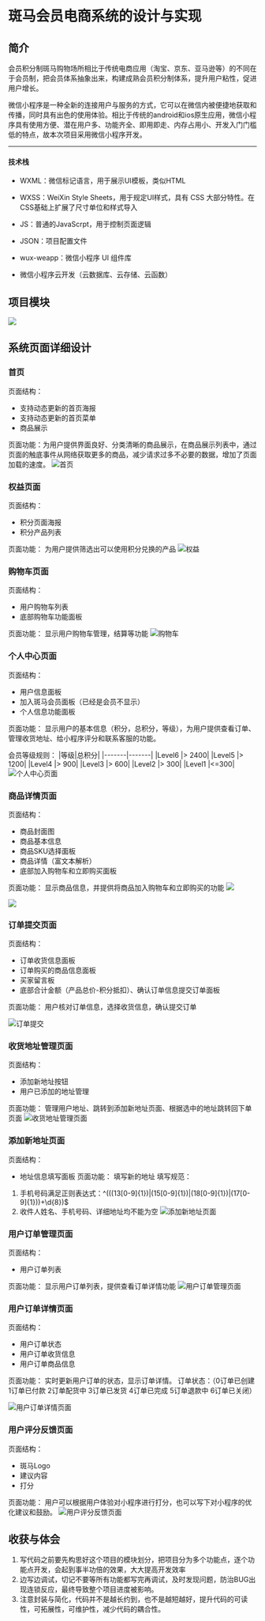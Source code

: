 # 斑马会员电商系统的设计与实现

## 简介

会员积分制斑马购物场所相比于传统电商应用（淘宝、京东、亚马逊等）的不同在于会员制，把会员体系抽象出来，构建成熟会员积分制体系，提升用户粘性，促进用户增长。

微信小程序是一种全新的连接用户与服务的方式，它可以在微信内被便捷地获取和传播，同时具有出色的使用体验。相比于传统的android和ios原生应用，微信小程序具有使用方便、潜在用户多、功能齐全、即用即走、内存占用小、开发入门门槛低的特点，故本次项目采用微信小程序开发。

---
#### 技术栈

- WXML：微信标记语言，用于展示UI模板，类似HTML

- WXSS：WeiXin Style Sheets，用于规定UI样式，具有 CSS 大部分特性。在CSS基础上扩展了尺寸单位和样式导入

-  JS：普通的JavaScrpt，用于控制页面逻辑

- JSON：项目配置文件

- wux-weapp：微信小程序 UI 组件库

- 微信小程序云开发（云数据库、云存储、云函数）

## 项目模块
![](https://dengzhixin-halo.oss-cn-shenzhen.aliyuncs.com/halo/image_1582136100559.png?x-oss-process=style/pic)

## 系统页面详细设计
### 首页
页面结构：
- 支持动态更新的首页海报 
- 支持动态更新的首页菜单  
- 商品展示

页面功能：为用户提供界面良好、分类清晰的商品展示，在商品展示列表中，通过页面的触底事件从网络获取更多的商品，减少请求过多不必要的数据，增加了页面加载的速度。
![首页](https://dengzhixin-halo.oss-cn-shenzhen.aliyuncs.com/halo/image_1582136259966.png?x-oss-process=style/pic)
### 权益页面
页面结构：
- 积分页面海报 
- 积分产品列表

页面功能：
为用户提供筛选出可以使用积分兑换的产品
![权益](https://dengzhixin-halo.oss-cn-shenzhen.aliyuncs.com/halo/image_1582136297333.png?x-oss-process=style/pic)

### 购物车页面
页面结构：
- 用户购物车列表 
- 底部购物车功能面板

页面功能：
显示用户购物车管理，结算等功能
![购物车](https://dengzhixin-halo.oss-cn-shenzhen.aliyuncs.com/halo/image_1582136322589.png?x-oss-process=style/pic)

### 个人中心页面
页面结构：
- 用户信息面板 
- 加入斑马会员面板（已经是会员不显示） 
- 个人信息功能面板

页面功能：
显示用户的基本信息（积分，总积分，等级），为用户提供查看订单、管理收货地址、给小程序评分和联系客服的功能。

会员等级规则：
|等级|总积分|
|-------|-------|
|Level6	|> 2400|
|Level5	|> 1200|
|Level4	|> 900|
|Level3	|> 600|
|Level2	|> 300|
|Level1	|<=300|
![个人中心页面](https://dengzhixin-halo.oss-cn-shenzhen.aliyuncs.com/halo/image_1582136586983.png?x-oss-process=style/pic)

### 商品详情页面
页面结构：
- 商品封面图 
- 商品基本信息
- 商品SKU选择面板 
- 商品详情（富文本解析）
- 底部加入购物车和立即购买面板

页面功能：
显示商品信息，并提供将商品加入购物车和立即购买的功能
![](https://dengzhixin-halo.oss-cn-shenzhen.aliyuncs.com/halo/image_1582136642046.png?x-oss-process=style/pic)

![](https://dengzhixin-halo.oss-cn-shenzhen.aliyuncs.com/halo/image_1582136648260.png?x-oss-process=style/pic)

### 订单提交页面

页面结构：
- 订单收货信息面板 
- 订单购买的商品信息面板
- 买家留言板
- 底部合计金额（产品总价-积分抵扣）、确认订单信息提交订单面板

页面功能：
用户核对订单信息，选择收货信息，确认提交订单

![订单提交](https://dengzhixin-halo.oss-cn-shenzhen.aliyuncs.com/halo/image_1582136704952.png?x-oss-process=style/pic)

### 收货地址管理页面
页面结构：
- 添加新地址按钮
- 用户已添加的地址管理

页面功能：
管理用户地址、跳转到添加新地址页面、根据选中的地址跳转回下单页面
![收货地址管理页面](https://dengzhixin-halo.oss-cn-shenzhen.aliyuncs.com/halo/image_1582136756194.png?x-oss-process=style/pic)

### 添加新地址页面
页面结构：
- 地址信息填写面板
页面功能：
填写新的地址
填写规范：
1. 手机号码满足正则表达式：^(((13[0-9]{1})|(15[0-9]{1})|(18[0-9]{1})|(17[0-9]{1}))+\d{8})$
2. 收件人姓名、手机号码、详细地址均不能为空
![添加新地址页面](https://dengzhixin-halo.oss-cn-shenzhen.aliyuncs.com/halo/image_1582136792971.png?x-oss-process=style/pic)

### 用户订单管理页面
页面结构：
- 用户订单列表

页面功能：
显示用户订单列表，提供查看订单详情功能
![用户订单管理页面](https://dengzhixin-halo.oss-cn-shenzhen.aliyuncs.com/halo/image_1582136848748.png?x-oss-process=style/pic)

### 用户订单详情页面
页面结构：
- 用户订单状态
- 用户订单收货信息
- 用户订单商品信息

页面功能：
实时更新用户订单的状态，显示订单详情。
订单状态：（0订单已创建 1订单已付款 2订单配货中 3订单已发货 4订单已完成 5订单退款中 6订单已关闭）

![用户订单详情页面](https://dengzhixin-halo.oss-cn-shenzhen.aliyuncs.com/halo/image_1582136887301.png?x-oss-process=style/pic)

### 用户评分反馈页面
页面结构：
- 斑马Logo
- 建议内容
- 打分

页面功能：
用户可以根据用户体验对小程序进行打分，也可以写下对小程序的优化建议和鼓励。
![用户评分反馈页面](https://dengzhixin-halo.oss-cn-shenzhen.aliyuncs.com/halo/image_1582136924666.png?x-oss-process=style/pic)

## 收获与体会
1. 写代码之前要先构思好这个项目的模块划分，把项目分为多个功能点，逐个功能点开发，会起到事半功倍的效果，大大提高开发效率
2. 边写边调试，切记不要等所有功能都写完再调试，及时发现问题，防治BUG出现连锁反应，最终导致整个项目进度被影响。
3. 注意封装与简化，代码并不是越长约到，也不是越短越好，提升代码的可读性，可拓展性，可维护性，减少代码的耦合性。
